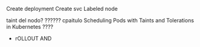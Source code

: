 


Create deployment
Create svc
Labeled node

taint del nodo? ?????? cpaitulo Scheduling Pods with Taints and Tolerations in Kubernetes ????

- rOLLOUT AND 